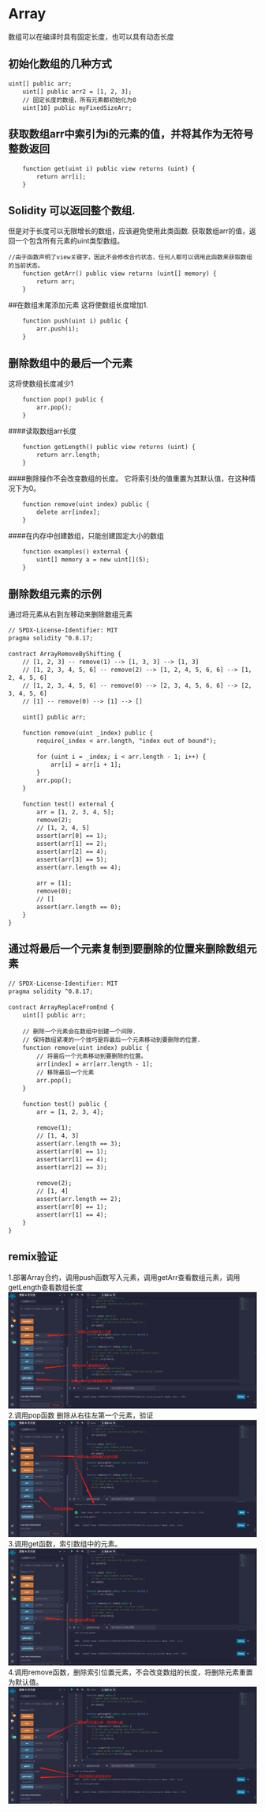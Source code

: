 # Array
数组可以在编译时具有固定长度，也可以具有动态长度

## 初始化数组的几种方式
```solidity
uint[] public arr;
    uint[] public arr2 = [1, 2, 3];
    // 固定长度的数组，所有元素都初始化为0
    uint[10] public myFixedSizeArr;
```

## 获取数组arr中索引为i的元素的值，并将其作为无符号整数返回
```solidity
    function get(uint i) public view returns (uint) {
        return arr[i];
    }
```

## Solidity 可以返回整个数组.
但是对于长度可以无限增长的数组，应该避免使用此类函数.
获取数组arr的值，返回一个包含所有元素的uint类型数组。
```solidity
//由于函数声明了view关键字，因此不会修改合约状态，任何人都可以调用此函数来获取数组的当前状态。
    function getArr() public view returns (uint[] memory) {
        return arr;
    }
```

##在数组末尾添加元素
这将使数组长度增加1.
```solidity
    function push(uint i) public {
        arr.push(i);
    }
```

## 删除数组中的最后一个元素
这将使数组长度减少1
```solidity
    function pop() public {
        arr.pop();
    }
```

####读取数组arr长度
```solidity
    function getLength() public view returns (uint) {
        return arr.length;
    }
```

####删除操作不会改变数组的长度。
它将索引处的值重置为其默认值，在这种情况下为0。
```solidity
    function remove(uint index) public {
        delete arr[index];
    }
```

####在内存中创建数组，只能创建固定大小的数组
```solidity
    function examples() external {
        uint[] memory a = new uint[](5);
    }
```


## 删除数组元素的示例
通过将元素从右到左移动来删除数组元素

```solidity
// SPDX-License-Identifier: MIT
pragma solidity ^0.8.17;

contract ArrayRemoveByShifting {
    // [1, 2, 3] -- remove(1) --> [1, 3, 3] --> [1, 3]
    // [1, 2, 3, 4, 5, 6] -- remove(2) --> [1, 2, 4, 5, 6, 6] --> [1, 2, 4, 5, 6]
    // [1, 2, 3, 4, 5, 6] -- remove(0) --> [2, 3, 4, 5, 6, 6] --> [2, 3, 4, 5, 6]
    // [1] -- remove(0) --> [1] --> []

    uint[] public arr;

    function remove(uint _index) public {
        require(_index < arr.length, "index out of bound");

        for (uint i = _index; i < arr.length - 1; i++) {
            arr[i] = arr[i + 1];
        }
        arr.pop();
    }

    function test() external {
        arr = [1, 2, 3, 4, 5];
        remove(2);
        // [1, 2, 4, 5]
        assert(arr[0] == 1);
        assert(arr[1] == 2);
        assert(arr[2] == 4);
        assert(arr[3] == 5);
        assert(arr.length == 4);

        arr = [1];
        remove(0);
        // []
        assert(arr.length == 0);
    }
}
```
## 通过将最后一个元素复制到要删除的位置来删除数组元素


```solidity
// SPDX-License-Identifier: MIT
pragma solidity ^0.8.17;

contract ArrayReplaceFromEnd {
    uint[] public arr;

    // 删除一个元素会在数组中创建一个间隙.
    // 保持数组紧凑的一个技巧是将最后一个元素移动到要删除的位置.
    function remove(uint index) public {
        // 将最后一个元素移动到要删除的位置。
        arr[index] = arr[arr.length - 1];
        // 移除最后一个元素
        arr.pop();
    }

    function test() public {
        arr = [1, 2, 3, 4];

        remove(1);
        // [1, 4, 3]
        assert(arr.length == 3);
        assert(arr[0] == 1);
        assert(arr[1] == 4);
        assert(arr[2] == 3);

        remove(2);
        // [1, 4]
        assert(arr.length == 2);
        assert(arr[0] == 1);
        assert(arr[1] == 4);
    }
}
```

## remix验证
1.部署Array合约，调用push函数写入元素，调用getArr查看数组元素，调用getLength查看数组长度
![13-1.jpg](img/13-1.jpg)
2.调用pop函数 删除从右往左第一个元素，验证
![13-2.jpg](img/13-2.jpg)
3.调用get函数，索引数组中的元素。
![13-3.jpg](img/13-3.jpg)
4.调用remove函数，删除索引位置元素，不会改变数组的长度，将删除元素重置为默认值。
![13-4.jpg](img/13-4.jpg)
